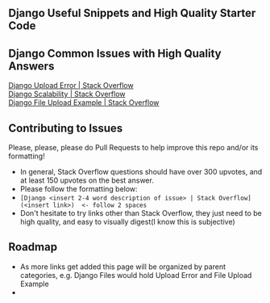 ## Django Useful Snippets and High Quality Starter Code


## Django Common Issues with High Quality Answers

[Django Upload Error | Stack Overflow](https://stackoverflow.com/questions/5517950/django-media-url-and-media-root)  
[Django Scalability | Stack Overflow](https://stackoverflow.com/questions/886221/does-django-scale)   
[Django File Upload Example | Stack Overflow](https://stackoverflow.com/questions/5871730/need-a-minimal-django-file-upload-example)  

## Contributing to Issues

Please, please, please do Pull Requests to help improve this repo and/or its formatting!
- In general, Stack Overflow questions should have over 300 upvotes, and at least 150 upvotes on the best answer. 
- Please follow the formatting below:
- `[Django <insert 2-4 word description of issue> | Stack Overflow](<insert link>)  <- follow 2 spaces`
- Don't hesitate to try links other than Stack Overflow, they just need to be high quality, and easy to visually digest(I know this is subjective)

## Roadmap

- As more links get added this page will be organized by parent categories, e.g. Django Files would hold Upload Error and File Upload Example
- 
